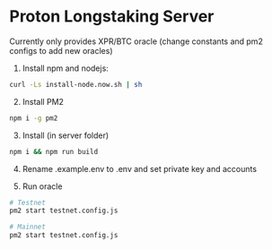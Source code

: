 # Proton Longstaking Server

Currently only provides XPR/BTC oracle (change constants and pm2 configs to add new oracles)

1. Install npm and nodejs:

```sh
curl -Ls install-node.now.sh | sh
```

2. Install PM2

```sh
npm i -g pm2
```

3. Install (in server folder)

```sh
npm i && npm run build
```

4. Rename .example.env to .env and set private key and accounts

5. Run oracle

```sh
# Testnet
pm2 start testnet.config.js

# Mainnet
pm2 start testnet.config.js
```